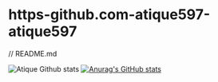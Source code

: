 # https-github.com-atique597-atique597
// README.md

![Atique Github stats](https://github-readme-stats.vercel.app/api?username=atique597&theme=highcontrast&show_icons=true&count_private=true)
[![Anurag's GitHub stats](https://github-readme-stats.vercel.app/api?username=anuraghazra)](https://github.com/anuraghazra/github-readme-stats)

